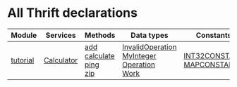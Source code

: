 
# All Thrift declarations

Module | Services | Methods | Data types | Constants
--- | --- | --- | --- | ---
[tutorial](./tutorial.md#) | [Calculator](./tutorial.md#Calculator) | [add](./tutorial.md#Function-add)<br>[calculate](./tutorial.md#Function-calculate)<br>[ping](./tutorial.md#Function-ping)<br>[zip](./tutorial.md#Function-zip) | [InvalidOperation](./tutorial.md#Exception-InvalidOperation)<br>[MyInteger](./tutorial.md#Typedef-MyInteger-i32)<br>[Operation](./tutorial.md#Operation)<br>[Work](./tutorial.md#Struct-Work) | [INT32CONSTANT](./tutorial.md#Constants)<br>[MAPCONSTANT](./tutorial.md#Constants)

